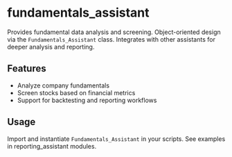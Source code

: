 # fundamentals_assistant

Provides fundamental data analysis and screening. Object-oriented design via the `Fundamentals_Assistant` class. Integrates with other assistants for deeper analysis and reporting.

## Features
- Analyze company fundamentals
- Screen stocks based on financial metrics
- Support for backtesting and reporting workflows

## Usage
Import and instantiate `Fundamentals_Assistant` in your scripts. See examples in reporting_assistant modules.